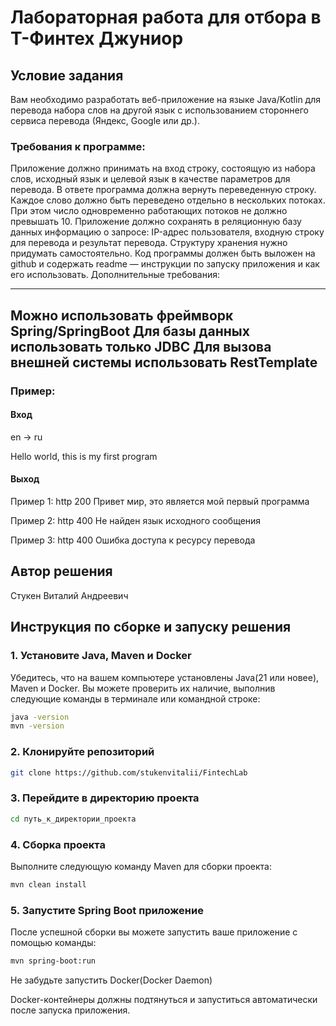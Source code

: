 # Лабораторная работа для отбора в Т-Финтех Джуниор

## Условие задания

Вам необходимо разработать веб-приложение на языке Java/Kotlin для перевода набора слов на другой язык с использованием стороннего сервиса перевода (Яндекс, Google или др.).

### Требования к программе:

Приложение должно принимать на вход строку, состоящую из набора слов, исходный язык и целевой язык в качестве параметров для перевода. В ответе программа должна вернуть переведенную строку.
Каждое слово должно быть переведено отдельно в нескольких потоках. При этом число одновременно работающих потоков не должно превышать 10.
Приложение должно сохранять в реляционную базу данных информацию о запросе: IP-адрес пользователя, входную строку для перевода и результат перевода. Структуру хранения нужно придумать самостоятельно.
Код программы должен быть выложен на github и содержать readme — инструкции по запуску приложения и как его использовать.
Дополнительные требования:

---
Можно использовать фреймворк Spring/SpringBoot
Для базы данных использовать только JDBC
Для вызова внешней системы использовать RestTemplate
---
### Пример:

#### Вход

en → ru

Hello world, this is my first program

#### Выход

Пример 1: http 200 Привет мир, это является мой первый программа

Пример 2: http 400 Не найден язык исходного сообщения

Пример 3: http 400 Ошибка доступа к ресурсу перевода

## Автор решения

Стукен Виталий Андреевич

## Инструкция по сборке и запуску решения

### 1. Установите Java, Maven и Docker

Убедитесь, что на вашем компьютере установлены Java(21 или новее), Maven и Docker. Вы можете проверить их наличие, выполнив следующие команды в терминале или командной строке:

```bash
java -version
mvn -version
```

### 2. Клонируйте репозиторий

```bash
git clone https://github.com/stukenvitalii/FintechLab
```

### 3. Перейдите в директорию проекта

```bash
cd путь_к_директории_проекта
```

### 4. Сборка проекта
Выполните следующую команду Maven для сборки проекта:

```bash
mvn clean install
```

### 5. Запустите Spring Boot приложение
После успешной сборки вы можете запустить ваше приложение с помощью команды:
```bash
mvn spring-boot:run
```
Не забудьте запустить Docker(Docker Daemon)
 
Docker-контейнеры должны подтянуться и запуститься автоматически после запуска приложения.
